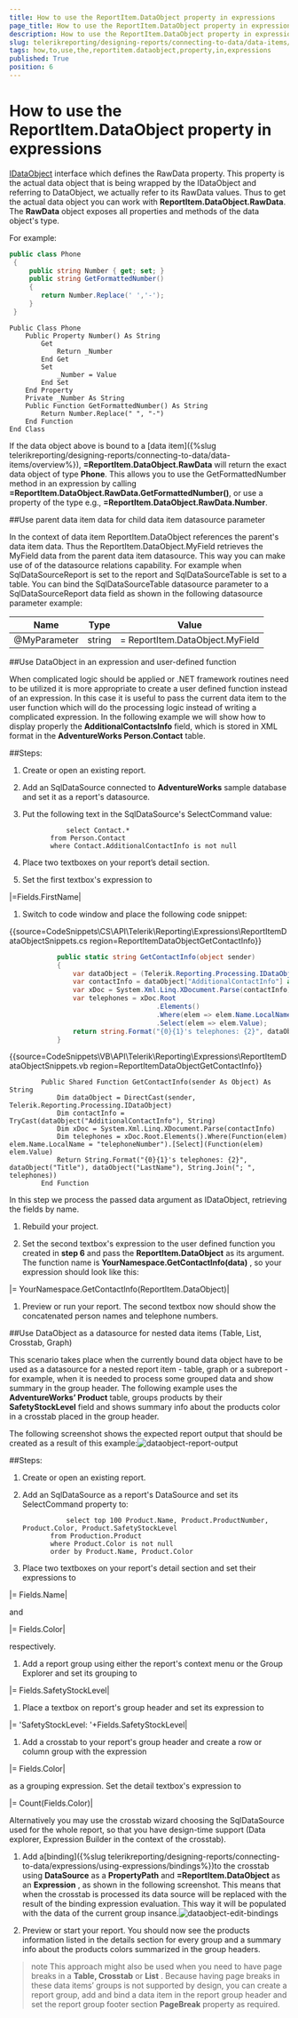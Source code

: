 ```yaml
---
title: How to use the ReportItem.DataObject property in expressions
page_title: How to use the ReportItem.DataObject property in expressions | for Telerik Reporting Documentation
description: How to use the ReportItem.DataObject property in expressions
slug: telerikreporting/designing-reports/connecting-to-data/data-items/how-to-use-the-reportitem.dataobject-property-in-expressions
tags: how,to,use,the,reportitem.dataobject,property,in,expressions
published: True
position: 6
---
```


# How to use the ReportItem.DataObject property in expressions

[IDataObject](/reporting/api/Telerik.Reporting.Processing.IDataObject) interface which defines the RawData property.           This property is the actual data object that is being wrapped by the IDataObject and referring to DataObject, we actually refer to its RawData values.           Thus to get the actual data object you can work with __ReportItem.DataObject.RawData__.           The __RawData__ object exposes all properties and methods of the data object's type.         

For example:       

	
````C#
public class Phone
 {
     public string Number { get; set; }
     public string GetFormattedNumber()
     {
        return Number.Replace(' ','-');
     }
 }
````



	
````VB.NET
Public Class Phone
	Public Property Number() As String
		Get
			Return _Number
		End Get
		Set
			_Number = Value
		End Set
	End Property
	Private _Number As String
	Public Function GetFormattedNumber() As String
		Return Number.Replace(" ", "-")
	End Function
End Class
````



If the data object above is bound to a [data item]({%slug telerikreporting/designing-reports/connecting-to-data/data-items/overview%}), __=ReportItem.DataObject.RawData__ will return the exact data object of type __Phone__.           This allows you to use the GetFormattedNumber method in an expression by calling __=ReportItem.DataObject.RawData.GetFormattedNumber()__,           or use a property of the type e.g., __=ReportItem.DataObject.RawData.Number__.         

##Use parent data item data for child data item datasource parameter

In the context of data item ReportItem.DataObject references the parent's data item data.           Thus the ReportItem.DataObject.MyField retrieves the MyField data from the parent data item datasource.           This way you can make use of of the datasource relations capability.           For example when SqlDataSourceReport is set to the report and SqlDataSourceTable is set to a table.           You can bind the SqlDataSourceTable datasource parameter to a SqlDataSourceReport data field as shown in the following datasource parameter example:         


| Name | Type | Value |
| ------ | ------ | ------ |
|@MyParameter|string|= ReportItem.DataObject.MyField|




##Use DataObject in an expression and user-defined function

When complicated logic should be applied or .NET framework routines need to be utilized it is more appropriate to create a user defined function instead of an expression. In this case it is useful to pass the current data item to the user function which will do the processing logic instead of writing a complicated expression. In the following example we will show how to display properly the __AdditionalContactsInfo__ field, which is stored in XML format in the __AdventureWorks Person.Contact__ table.         

##Steps:

1. Create or open an existing report.

1. Add an SqlDataSource connected to __AdventureWorks__ sample database and set it as a report's datasource.

1. Put the following text in the SqlDataSource's SelectCommand value:

	              select Contact.*
              from Person.Contact
              where Contact.AdditionalContactInfo is not null
            



1. Place two textboxes on your report’s detail section.

1. Set the first textbox's expression to



|=Fields.FirstName|




1. Switch to code window and place the following code snippet:

{{source=CodeSnippets\CS\API\Telerik\Reporting\Expressions\ReportItemDataObjectSnippets.cs region=ReportItemDataObjectGetContactInfo}}
````C#
	        public static string GetContactInfo(object sender)
	        {
	            var dataObject = (Telerik.Reporting.Processing.IDataObject)sender;
	            var contactInfo = dataObject["AdditionalContactInfo"] as string;
	            var xDoc = System.Xml.Linq.XDocument.Parse(contactInfo);
	            var telephones = xDoc.Root
	                                 .Elements()
	                                 .Where(elem => elem.Name.LocalName == "telephoneNumber")
	                                 .Select(elem => elem.Value);
	            return string.Format("{0}{1}'s telephones: {2}", dataObject["Title"], dataObject["LastName"], string.Join("; ", telephones));
	        }
````



{{source=CodeSnippets\VB\API\Telerik\Reporting\Expressions\ReportItemDataObjectSnippets.vb region=ReportItemDataObjectGetContactInfo}}
````VB
	    Public Shared Function GetContactInfo(sender As Object) As String
	        Dim dataObject = DirectCast(sender, Telerik.Reporting.Processing.IDataObject)
	        Dim contactInfo = TryCast(dataObject("AdditionalContactInfo"), String)
	        Dim xDoc = System.Xml.Linq.XDocument.Parse(contactInfo)
	        Dim telephones = xDoc.Root.Elements().Where(Function(elem) elem.Name.LocalName = "telephoneNumber").[Select](Function(elem) elem.Value)
	        Return String.Format("{0}{1}'s telephones: {2}", dataObject("Title"), dataObject("LastName"), String.Join("; ", telephones))
	    End Function
````

In this step we process the passed data argument as IDataObject, retrieving the fields by name.

1. Rebuild your project.

1. Set the second textbox's expression to the user defined function you created in __step 6__ and pass the __ReportItem.DataObject__ as its argument.
            The function name is __YourNamespace.GetContactInfo(data)__ , so your expression should look like this:



|= YourNamespace.GetContactInfo(ReportItem.DataObject)|




1. Preview or run your report. The second textbox now should show the concatenated person names and telephone numbers.

##Use DataObject as a datasource for nested data items (Table, List, Crosstab, Graph)

This scenario takes place when the currently bound data object have to be used as a datasource for a nested report item           - table, graph or a subreport - for example, when it is needed to process some grouped data and show summary           in the group header. The following example uses the __AdventureWorks’ Product__           table, groups products by their __SafetyStockLevel__ field and shows summary info about the           products color in a crosstab placed in the group header.         

The following screenshot shows the expected report output that should be created as a result of this example:![dataobject-report-output](images/DataItems/dataobject-report-output.png)

##Steps:

1. Create or open an existing report.

1. Add an SqlDataSource as a report's DataSource and set its SelectCommand property to:

	              select top 100 Product.Name, Product.ProductNumber, Product.Color, Product.SafetyStockLevel
              from Production.Product
              where Product.Color is not null
              order by Product.Name, Product.Color
            



1. Place two textboxes on your report's detail section and set their expressions to



|= Fields.Name|


and



|= Fields.Color|


respectively.             

1. Add a report group using either the report's context menu or the Group Explorer and set its grouping to



|= Fields.SafetyStockLevel|




1. Place a textbox on report's group header and set its expression to



|= 'SafetyStockLevel: '+Fields.SafetyStockLevel|




1. Add a crosstab to your report's group header and create a row or column group with the expression



|= Fields.Color|


as a grouping expression. Set the detail textbox's expression to             



|= Count(Fields.Color)|


Alternatively you may use the crosstab wizard choosing the SqlDataSource used for the whole report,               so that you have design-time support (Data explorer, Expression Builder in the context of the crosstab).             

1. Add a[binding]({%slug telerikreporting/designing-reports/connecting-to-data/expressions/using-expressions/bindings%})to the crosstab using __DataSource__ as a __PropertyPath__ and __=ReportItem.DataObject__ as an __Expression__ , as shown in the following screenshot.
            This means that when the crosstab is processed its data source will be replaced with the result
            of the binding expression evaluation. This way it will be populated with the data of the current group insance.![dataobject-edit-bindings](images/DataItems/dataobject-edit-bindings.png)

1. Preview or start your report. You should now see the products information listed in the details section for every group and a summary info about the products colors summarized in the group headers.

>note This approach might also be used when you need to have page breaks in a  __Table, Crosstab__  or  __List__ .             Because having page breaks in these data items’ groups is not supported by design, you can create a report group,             add and bind a data item in the report group header and set the report group footer section  __PageBreak__  property as required.           
